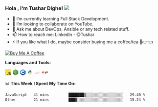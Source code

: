 ### Hola , I'm  Tushar Dighe! <img src="https://media.giphy.com/media/hvRJCLFzcasrR4ia7z/giphy.gif" width="25px">

- 🌱 I’m currently learning Full Stack Development.
- 👯 I’m looking to collaborate on YouTube.
- 💬 Ask me about DevOps, Ansible or any tech related stuff.
- 📫 How to reach me: LinkedIn - @Tushar
- ⚡ If you like what I do, maybe consider buying me a coffee/tea 🥺👉👈

<a href="https://www.buymeacoffee.com/abhisheknaiidu" target="_blank"><img src="https://cdn.buymeacoffee.com/buttons/v2/default-red.png" alt="Buy Me A Coffee" width="150" ></a>


**Languages and Tools:**  

<code><img height="20" src="https://raw.githubusercontent.com/github/explore/80688e429a7d4ef2fca1e82350fe8e3517d3494d/topics/javascript/javascript.png"></code>
<code><img height="20" src="https://raw.githubusercontent.com/github/explore/80688e429a7d4ef2fca1e82350fe8e3517d3494d/topics/nodejs/nodejs.png"></code>
<code><img height="20" src="https://raw.githubusercontent.com/github/explore/80688e429a7d4ef2fca1e82350fe8e3517d3494d/topics/cpp/cpp.png"></code>
<code><img height="20" src="https://raw.githubusercontent.com/github/explore/80688e429a7d4ef2fca1e82350fe8e3517d3494d/topics/python/python.png"></code>
<code><img height="20" src="https://raw.githubusercontent.com/github/explore/80688e429a7d4ef2fca1e82350fe8e3517d3494d/topics/mysql/mysql.png"></code>
<code><img height="20" src="https://raw.githubusercontent.com/github/explore/80688e429a7d4ef2fca1e82350fe8e3517d3494d/topics/git/git.png"></code>


📊 **This Week I Spent My Time On:**
<!--START_SECTION:waka-->
```text
JavaScript   41 mins         ███████▒░░░░░░░░░░░░░░░░░   29.40 % 
Other        21 mins         ███▓░░░░░░░░░░░░░░░░░░░░░   15.24 % 
```
<!--END_SECTION:waka-->
